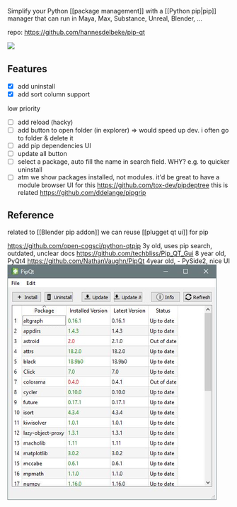 Simplify your Python [[package management]] with a [[Python pip|pip]] manager that can run in Maya, Max, Substance, Unreal, Blender, ...

repo: https://github.com/hannesdelbeke/pip-qt

![](https://user-images.githubusercontent.com/3758308/273054100-272b56de-ada0-45f3-a813-75db8a749688.png)

## Features
- [x] add uninstall
- [x] add sort column support

low priority 
- [ ] add reload (hacky)
- [ ] add button to open folder (in explorer) => would speed up dev. i often go to folder & delete it
- [ ] add pip dependencies UI
- [ ] update all button
- [ ] select a package, auto fill the name in search field. WHY? e.g. to quicker uninstall
- [ ] atm we show packages installed, not modules. it'd be great to have a module browser
UI for this https://github.com/tox-dev/pipdeptree
this is related https://github.com/ddelange/pipgrip

## Reference

related to [[Blender pip addon]] 
we can reuse [[plugget qt ui]] for pip

https://github.com/open-cogsci/python-qtpip 3y old, uses pip search, outdated, unclear docs
https://github.com/techbliss/Pip_QT_Gui 8 year old, PyQt4
https://github.com/NathanVaughn/PipQt 4year old, - PySide2, nice UI
![](https://github.com/NathanVaughn/PipQt/raw/master/screenshots/main.jpg)


